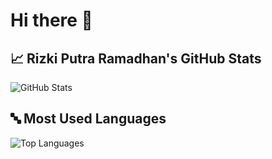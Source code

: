 # Hi there 👋

## 📈 Rizki Putra Ramadhan's GitHub Stats

![GitHub Stats](https://github-readme-stats.vercel.app/api?username=kikyputraa&show_icons=true&count_private=true&theme=radical&custom_title=Rizki%20Putra%20Ramadhan's%20GitHub%20Stats)

## 🔤 Most Used Languages

![Top Languages](https://github-readme-stats.vercel.app/api/top-langs/?username=kikyputraa&layout=compact&theme=tokyonight&langs_count=10)
